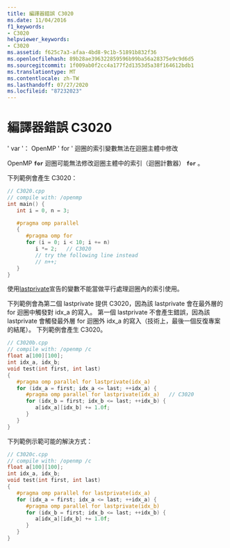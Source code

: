 ```yaml
---
title: 編譯器錯誤 C3020
ms.date: 11/04/2016
f1_keywords:
- C3020
helpviewer_keywords:
- C3020
ms.assetid: f625c7a3-afaa-4bd8-9c1b-51891b832f36
ms.openlocfilehash: 89b28ae396322859596b99ba56a28375e9c9d6d5
ms.sourcegitcommit: 1f009ab0f2cc4a177f2d1353d5a38f164612bdb1
ms.translationtype: MT
ms.contentlocale: zh-TW
ms.lasthandoff: 07/27/2020
ms.locfileid: "87232023"
---
```

# <a name="compiler-error-c3020"></a>編譯器錯誤 C3020

' var '： OpenMP ' for ' 迴圈的索引變數無法在迴圈主體中修改

OpenMP **`for`** 迴圈可能無法修改迴圈主體中的索引（迴圈計數器） **`for`** 。

下列範例會產生 C3020：

```cpp
// C3020.cpp
// compile with: /openmp
int main() {
   int i = 0, n = 3;

   #pragma omp parallel
   {
      #pragma omp for
      for (i = 0; i < 10; i += n)
         i *= 2;   // C3020
         // try the following line instead
         // n++;
   }
}
```

使用[lastprivate](../../parallel/openmp/reference/lastprivate.md)宣告的變數不能當做平行處理迴圈內的索引使用。

下列範例會為第二個 lastprivate 提供 C3020，因為該 lastprivate 會在最外層的 for 迴圈中觸發對 idx_a 的寫入。 第一個 lastprivate 不會產生錯誤，因為該 lastprivate 會觸發最外層 for 迴圈外 idx_a 的寫入（技術上，最後一個反復專案的結尾）。 下列範例會產生 C3020。

```cpp
// C3020b.cpp
// compile with: /openmp /c
float a[100][100];
int idx_a, idx_b;
void test(int first, int last)
{
   #pragma omp parallel for lastprivate(idx_a)
   for (idx_a = first; idx_a <= last; ++idx_a) {
      #pragma omp parallel for lastprivate(idx_a)   // C3020
      for (idx_b = first; idx_b <= last; ++idx_b) {
         a[idx_a][idx_b] += 1.0f;
      }
   }
}
```

下列範例示範可能的解決方式：

```cpp
// C3020c.cpp
// compile with: /openmp /c
float a[100][100];
int idx_a, idx_b;
void test(int first, int last)
{
   #pragma omp parallel for lastprivate(idx_a)
   for (idx_a = first; idx_a <= last; ++idx_a) {
      #pragma omp parallel for lastprivate(idx_b)
      for (idx_b = first; idx_b <= last; ++idx_b) {
         a[idx_a][idx_b] += 1.0f;
      }
   }
}
```
